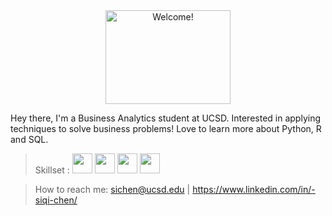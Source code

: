 <div align="center" width="50">
  <img src="https://media.giphy.com/media/bcKmIWkUMCjVm/giphy.gif" alt="Welcome!" style="width:200px;height:150px;border:0" />
</div>


Hey there, I'm a Business Analytics student at UCSD. Interested in applying techniques to solve business problems! Love to learn more about Python, R and SQL.





> Skillset  :  <code><img height="32" src="https://cdn.jsdelivr.net/npm/simple-icons@v5/icons/python.svg"></code>
<code><img height="32" src="https://cdn.jsdelivr.net/npm/simple-icons@v5/icons/mysql.svg"></code>
<code><img height="32" src="https://cdn.jsdelivr.net/npm/simple-icons@v5/icons/git.svg"></code>
<code><img height="32" src="https://cdn.jsdelivr.net/npm/simple-icons@v5/icons/r.svg"></code>


> How to reach me: 
> sichen@ucsd.edu | https://www.linkedin.com/in/-siqi-chen/
